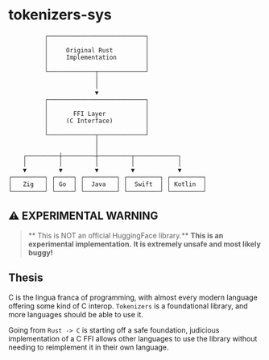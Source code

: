 # tokenizers-sys

```
          ┌───────────────────────────┐
          │                           │
          │     Original Rust         │
          │     Implementation        │
          │                           │
          └─────────────┬─────────────┘
                        │
                        │
                        ▼
          ┌───────────────────────────┐
          │                           │
          │       FFI Layer           │
          │     (C Interface)         │
          │                           │
          └─────────────┬─────────────┘
                        │
                        │
    ┌─────────┼─────────┼─────────┬────────────┐
    │         │         │         │            │
    ▼         ▼         ▼         ▼            ▼
┌─────────┐ ┌─────┐ ┌─────────┐ ┌─────────┐ ┌─────────┐
│   Zig   │ │ Go  │ │  Java   │ │  Swift  │ │ Kotlin  │
└─────────┘ └─────┘ └─────────┘ └─────────┘ └─────────┘
```

## ⚠️ EXPERIMENTAL WARNING

> ** This is NOT an official HuggingFace library.**
> **This is an experimental implementation.** 
> **It is extremely unsafe and most likely buggy!**

## Thesis 

C is the lingua franca of programming, with almost every modern language offering some kind of C interop.
`Tokenizers` is a foundational library, and more languages should be able to use it.

Going from `Rust -> C` is starting off a safe foundation, judicious implementation of a C FFI allows other languages to
use the library without needing to reimplement it in their own language.

